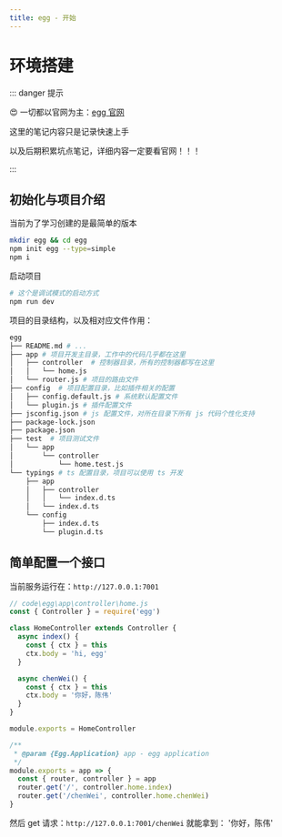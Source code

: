 ```yaml
---
title: egg - 开始
---
```


# 环境搭建

::: danger 提示

😍 一切都以官网为主：[egg 官网](https://www.eggjs.org/zh-CN)

这里的笔记内容只是记录快速上手

以及后期积累坑点笔记，详细内容一定要看官网！！！

:::

## 初始化与项目介绍

当前为了学习创建的是最简单的版本

```bash
mkdir egg && cd egg
npm init egg --type=simple
npm i
```

启动项目

```bash
# 这个是调试模式的启动方式
npm run dev
```

项目的目录结构，以及相对应文件作用：

```bash
egg
├── README.md # ...
├── app # 项目开发主目录，工作中的代码几乎都在这里
│   ├── controller  # 控制器目录，所有的控制器都写在这里
│   │   └── home.js
│   └── router.js # 项目的路由文件
├── config  # 项目配置目录，比如插件相关的配置
│   ├── config.default.js # 系统默认配置文件
│   └── plugin.js # 插件配置文件
├── jsconfig.json # js 配置文件，对所在目录下所有 js 代码个性化支持
├── package-lock.json
├── package.json
├── test  # 项目测试文件
│   └── app
│       └── controller
│           └── home.test.js
└── typings # ts 配置目录，项目可以使用 ts 开发
    ├── app
    │   ├── controller
    │   │   └── index.d.ts
    │   └── index.d.ts
    └── config
        ├── index.d.ts
        └── plugin.d.ts
```

## 简单配置一个接口

当前服务运行在：`http://127.0.0.1:7001`

```js {10-13}
// code\egg\app\controller\home.js
const { Controller } = require('egg')

class HomeController extends Controller {
  async index() {
    const { ctx } = this
    ctx.body = 'hi, egg'
  }

  async chenWei() {
    const { ctx } = this
    ctx.body = '你好，陈伟'
  }
}

module.exports = HomeController
```

```js {7}
/**
 * @param {Egg.Application} app - egg application
 */
module.exports = app => {
  const { router, controller } = app
  router.get('/', controller.home.index)
  router.get('/chenWei', controller.home.chenWei)
}
```

然后 get 请求：`http://127.0.0.1:7001/chenWei` 就能拿到： '你好，陈伟'


